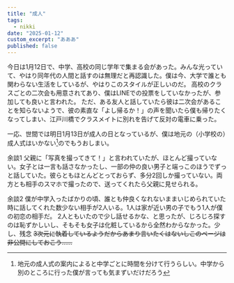 ```yaml
---
title: "成人"
tags:
  - nikki
date: "2025-01-12"
custom_excerpt: "あああ"
published: false
---
```

今日は1月12日で、中学、高校の同じ学年で集まる会があった。みんな光っていて、やはり同年代の人間と話すのは無理だと再認識した。僕は今、大学で誰とも関わらない生活をしているが、やはりこのスタイルが正しいのだ。
高校のクラスごとの二次会も用意されてあり、僕はLINEでの投票をしていなかったが、参加しても良いと言われた。
ただ、ある友人と話していたら彼は二次会があることを知らないようで、彼の素直な「よし帰るか！」の声を聞いたら僕も帰りたくなってしまい、江戸川橋でクラスメイトに別れを告げて反対の電車に乗った。

一応、世間では明日1月13日が成人の日となっているが、僕は地元の（小学校の）成人式はいかない[^1]のでもうおしまい。

余談1
父親に「写真を撮ってきて！」と言われていたが、ほとんど撮っていない。女子とは一言も話さなかったし、一部の仲の良い男子と端っこのほうでずっと話していた。彼らともほとんどとっておらず、多分2回しか撮っていない。両方とも相手のスマホで撮ったので、送ってくれたら父親に見せられる。

余談2
僕が中学入ったばかりの頃、誰とも仲良くなれないままいじめられていた時に話してくれた数少ない相手が2人いる。1人は家が近い男の子でもう1人が僕の初恋の相手だ。
2人ともいたので少し話せるかな、と思ったが、じろじろ探すのは恥ずかしいし、そもそも女子は化粧しているから全然わからなかった。少し、残念
~~3次元に執着しているようだからあまり言いたくはないしこのページは非公開にしておこう……~~


[^1]: 地元の成人式の案内によると中学ごとに時間を分けて行うらしい。中学から別のところに行った僕が言っても気まずいだけだろう